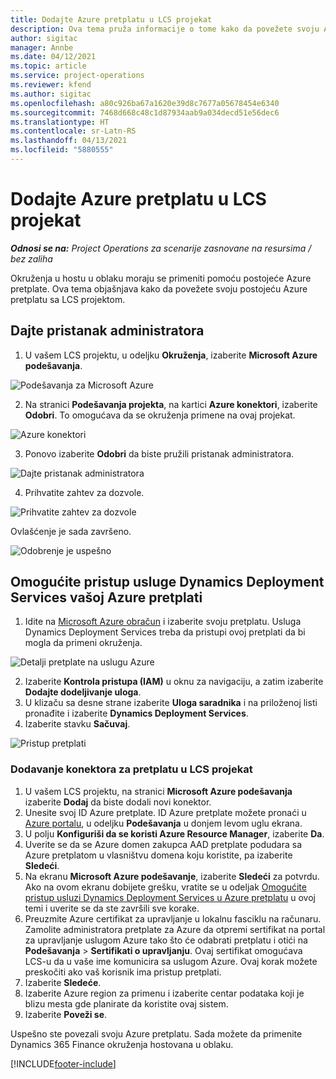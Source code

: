 ```yaml
---
title: Dodajte Azure pretplatu u LCS projekat
description: Ova tema pruža informacije o tome kako da povežete svoju Azure pretplatu sa LCS projektom.
author: sigitac
manager: Annbe
ms.date: 04/12/2021
ms.topic: article
ms.service: project-operations
ms.reviewer: kfend
ms.author: sigitac
ms.openlocfilehash: a80c926ba67a1620e39d8c7677a05678454e6340
ms.sourcegitcommit: 7468d668c48c1d87934aab9a034decd51e56dec6
ms.translationtype: HT
ms.contentlocale: sr-Latn-RS
ms.lasthandoff: 04/13/2021
ms.locfileid: "5880555"
---
```

# <a name="add-an-azure-subscription-to-an-lcs-project"></a>Dodajte Azure pretplatu u LCS projekat

_**Odnosi se na:** Project Operations za scenarije zasnovane na resursima / bez zaliha_

Okruženja u hostu u oblaku moraju se primeniti pomoću postojeće Azure pretplate. Ova tema objašnjava kako da povežete svoju postojeću Azure pretplatu sa LCS projektom. 

## <a name="grant-admin-consent"></a>Dajte pristanak administratora

1. U vašem LCS projektu, u odeljku **Okruženja**, izaberite **Microsoft Azure podešavanja**.

![Podešavanja za Microsoft Azure](./media/1MicrosoftAzureSettings.png)

2. Na stranici **Podešavanja projekta**, na kartici **Azure konektori**, izaberite **Odobri**. To omogućava da se okruženja primene na ovaj projekat.

![Azure konektori](./media/2AzureConnectors.png)

3. Ponovo izaberite **Odobri** da biste pružili pristanak administratora.

![Dajte pristanak administratora](./media/3GrantAdminConsent.png)

4. Prihvatite zahtev za dozvole.

![Prihvatite zahtev za dozvole](./media/4AcceptPermissionRequest.png)

Ovlašćenje je sada završeno. 

![Odobrenje je uspešno](./media/5AuthorizationComplete.png)

## <a name="provide-dynamics-deployment-services-access-to-your-azure-subscription"></a><a name="provide"></a>Omogućite pristup usluge Dynamics Deployment Services vašoj Azure pretplati

1. Idite na [Microsoft Azure obračun](https://portal.azure.com/#blade/Microsoft\_Azure\_Billing/SubscriptionsBlade) i izaberite svoju pretplatu. Usluga Dynamics Deployment Services treba da pristupi ovoj pretplati da bi mogla da primeni okruženja.

![Detalji pretplate na uslugu Azure](./media/6AzureSubscription.png)

2. Izaberite **Kontrola pristupa (IAM)** u oknu za navigaciju, a zatim izaberite **Dodajte dodeljivanje uloga**.
3. U klizaču sa desne strane izaberite **Uloga saradnika** i na priloženoj listi pronađite i izaberite **Dynamics Deployment Services**. 
4. Izaberite stavku **Sačuvaj**.

![Pristup pretplati](./media/7SubscriptionAccess.png)

### <a name="add-a-subscription-connector-to-an-lcs-project"></a>Dodavanje konektora za pretplatu u LCS projekat

1. U vašem LCS projektu, na stranici **Microsoft Azure podešavanja** izaberite **Dodaj** da biste dodali novi konektor.
2. Unesite svoj ID Azure pretplate. ID Azure pretplate možete pronaći u [Azure portalu](https://ms.portal.azure.com/), u odeljku  **Podešavanja**  u donjem levom uglu ekrana.
3. U polju **Konfiguriši da se koristi Azure Resource Manager**, izaberite **Da**.
4. Uverite se da se Azure domen zakupca AAD pretplate podudara sa Azure pretplatom u vlasništvu domena koju koristite, pa izaberite **Sledeći**.
5. Na ekranu **Microsoft Azure podešavanje**, izaberite **Sledeći** za potvrdu. Ako na ovom ekranu dobijete grešku, vratite se u odeljak [Omogućite pristup usluzi Dynamics Deployment Services u Azure pretplatu](#provide) u ovoj temi i uverite se da ste završili sve korake.
6. Preuzmite Azure certifikat za upravljanje u lokalnu fasciklu na računaru. Zamolite administratora pretplate za Azure da otpremi sertifikat na portal za upravljanje uslugom Azure tako što će odabrati pretplatu i otići na **Podešavanja** > **Sertifikati o upravljanju**. Ovaj sertifikat omogućava LCS-u da u vaše ime komunicira sa uslugom Azure. Ovaj korak možete preskočiti ako vaš korisnik ima pristup pretplati.
7. Izaberite **Sledeće**.
8. Izaberite Azure region za primenu i izaberite centar podataka koji je blizu mesta gde planirate da koristite ovaj sistem.
9.  Izaberite **Poveži se**.

Uspešno ste povezali svoju Azure pretplatu. Sada možete da primenite Dynamics 365 Finance okruženja hostovana u oblaku.




[!INCLUDE[footer-include](../includes/footer-banner.md)]

